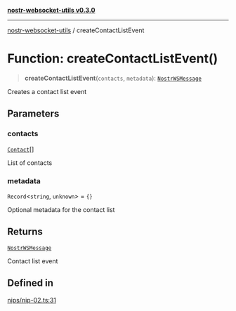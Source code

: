 [**nostr-websocket-utils v0.3.0**](../README.md)

***

[nostr-websocket-utils](../globals.md) / createContactListEvent

# Function: createContactListEvent()

> **createContactListEvent**(`contacts`, `metadata`): [`NostrWSMessage`](../interfaces/NostrWSMessage.md)

Creates a contact list event

## Parameters

### contacts

[`Contact`](../interfaces/Contact.md)[]

List of contacts

### metadata

`Record`\<`string`, `unknown`\> = `{}`

Optional metadata for the contact list

## Returns

[`NostrWSMessage`](../interfaces/NostrWSMessage.md)

Contact list event

## Defined in

[nips/nip-02.ts:31](https://github.com/HumanjavaEnterprises/nostr-websocket-utils/blob/main/src/nips/nip-02.ts#L31)
